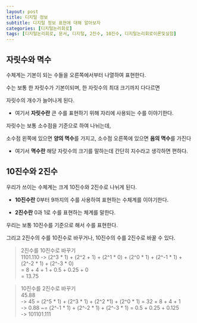 ```yaml
---
layout: post
title: 디지털 정보
subtitle: 디지털 정보 표현에 대해 알아보자
categories: [디지털논리회로]
tags: [디지털논리회로, 문서, 디지털, 2진수, 10진수, 디지털논리회로이론및실험]
---    
```

   
## 자릿수와 멱수   
   
수체계는 기본이 되는 수들을 오른쪽에서부터 나열하여 표현한다.   
   
수는 보통 한 자릿수가 기본이되며, 한 자릿수의 최대 크기까지 다다르면   
   
자릿수의 개수가 늘어나게 된다.   

+ 여기서 **자릿수란** 큰 수를 표현하기 위해 자리에 사용되는 수를 이야기한다.   

자릿수는 보통 소수점을 기준으로 하여 나뉘는데,   

소수점 왼쪽에 있으면 **양의 멱수**를 가지고, 소수점 오른쪽에 있으면 **음의 멱수**를 가진다   

+ 여기서 **멱수란** 해당 자릿수의 크기를 말하는데 간단히 지수라고 생각하면 편하다.   

## 10진수와 2진수   

우리가 쓰이는 수체계는 크게 10진수와 2진수로 나뉘게 된다.   
     
+ **10진수란** 0부터 9까지의 수를 사용하여 표현하는 수체계를 이야기한다.   

+ **2진수란** 0과 1로 수를 표현하는 체계를 말한다.   

우리는 보통 10진수를 기준으로 해서 수를 표현한다.   

그리고 2진수의 수를 10진수로 바꾸거나, 10진수의 수를 2진수로 바꿀 수 있다.   
   
> 2진수를 10진수로 바꾸기   
> 1101.110 
> -> (2^3 * 1) + (2^2 + 1) + (2^1 * 0) + (2^0 * 1) + (2^-1 * 1) + (2^-2 * 1) + (2^-3 * 0)   
> = 8 + 4 + 1 + 0.5 + 0.25 + 0   
> = 13.75   
   
> 10진수를 2진수로 바꾸기   
> 45.88   
> -> 45 = (2^5 * 1) + (2^3 * 1) + (2^2 *1) + (2^0 * 1) = 32 + 8 + 4 + 1   
> -> 0.88 ~= (2^-1 * 1) + (2^-2 * 1) + (2^-3 * 1) = 0.5 + 0.25 + 0.125   
> -> 101101.111   
   
